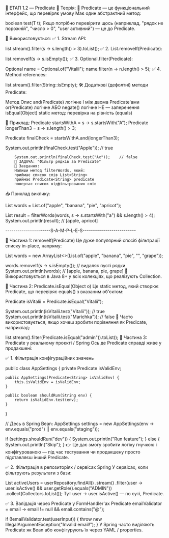 🔹 ЕТАП 1.2 — Predicate<T>
📘 Теорія:
🔹 Predicate<T> — це функціональний інтерфейс, що перевіряє умову
Має один абстрактний метод:

boolean test(T t);
Якщо потрібно перевірити щось (наприклад, "рядок не порожній", "число > 0", "user активний") — це до Predicate.

🔧 Використовується:
✅ 1. Stream API:

list.stream().filter(s -> s.length() > 3).toList();
✅ 2. List.removeIf(Predicate<T>):

list.removeIf(s -> s.isEmpty());
✅ 3. Optional.filter(Predicate):

Optional<String> name = Optional.of("Vitalii");
name.filter(n -> n.length() > 5);
✅ 4. Method references:

list.stream().filter(String::isEmpty);
🛠 Додаткові (дефолтні) методи Predicate<T>:

Метод	            Опис
and(Predicate)	    логічне І між двома Predicate'ами
or(Predicate)	    логічне АБО
negate()	        логічне НЕ — заперечення
isEqual(Object)	    static метод: перевірка на рівність (equals)

🔧 Приклад:
Predicate<String> startsWithA = s -> s.startsWith("A");
Predicate<String> longerThan3 = s -> s.length() > 3;

Predicate<String> finalCheck = startsWithA.and(longerThan3);

System.out.println(finalCheck.test("Apple")); // true

        System.out.println(finalCheck.test("Ax"));    // false
        🧩 ЗАДАЧА: "Фільтр рядків за Predicate"
        📌 Завдання:
        Напиши метод filterWords, який:
        приймає список слів List<String>
        приймає Predicate<String> predicate
        повертає список відфільтрованих слів

📥 Приклад виклику:

List<String> words = List.of("apple", "banana", "pie", "apricot");

List<String> result = filterWords(words, s -> s.startsWith("a") && s.length() > 4);
System.out.println(result); // [apple, apricot]

----------------------S-A-M-P-L-E-S--------------------------

🔹 Частина 1: removeIf(Predicate<T>)
Це дуже популярний спосіб фільтрації списку in-place, напряму:

List<String> words = new ArrayList<>(List.of("apple", "banana", "pie", "", "grape"));

words.removeIf(s -> s.isEmpty()); // видаляє пусті рядки
System.out.println(words); // [apple, banana, pie, grape]
🔸 Використовується в Java 8+ у всіх колекціях, що реалізують Collection.

🔹 Частина 2: Predicate.isEqual(Object o)
Це static метод, який створює Predicate, що перевіряє equals() з вказаним об'єктом:

Predicate<String> isVitalii = Predicate.isEqual("Vitalii");

System.out.println(isVitalii.test("Vitalii")); // true
System.out.println(isVitalii.test("Marichka")); // false
🔸 Часто використовується, якщо хочеш зробити порівняння як Predicate, наприклад:

list.stream().filter(Predicate.isEqual("admin")).toList();
🔹 Частина 3: Predicate у реальному проєкті / Spring
Ось де Predicate справді живе у продакшені:

✅ 1. Фільтрація конфігураційних значень

public class AppSettings {
private Predicate<String> isValidEnv;

    public AppSettings(Predicate<String> isValidEnv) {
        this.isValidEnv = isValidEnv;
    }

    public boolean shouldRun(String env) {
        return isValidEnv.test(env);
    }
}

// Десь в Spring Bean:
AppSettings settings = new AppSettings(env -> env.equals("prod") || env.equals("staging"));

if (settings.shouldRun("dev")) {
System.out.println("Run feature");
} else {
System.out.println("Skip");
}
👉 Це дає змогу зробити логіку гнучкою і конфігурованою — під час тестування чи продакшену просто підставляєш інший Predicate.

✅ 2. Фільтрація в репозиторіях / сервісах Spring
У сервісах, коли фільтрують результати з бази:

List<User> activeUsers = userRepository.findAll()
.stream()
.filter(user -> user.isActive() && user.getRole().equals("ADMIN"))
.collect(Collectors.toList());
Тут user -> user.isActive() — по суті, Predicate.

✅ 3. Валідація через Predicate у FormHandler'ах
Predicate<String> emailValidator = email -> email != null && email.contains("@");

if (!emailValidator.test(userInput)) {
throw new IllegalArgumentException("Invalid email!");
}
У Spring часто виділяють Predicate як Bean або конфігурують їх через YAML / properties.